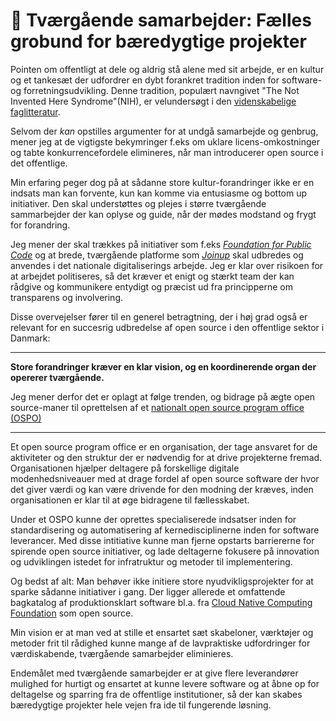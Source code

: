 # 🤝 Tværgående samarbejder: Fælles grobund for bæredygtige projekter

Pointen om offentligt at dele og aldrig stå alene med sit arbejde, er en kultur og et tankesæt der udfordrer en dybt forankret tradition inden for software- og forretningsudvikling. Denne tradition, populært navngivet "The Not Invented Here Syndrome"(NIH), er velundersøgt i den [videnskabelige faglitteratur](https://scholar.google.dk/scholar?q=not+invented+here+syndrome+research).

Selvom der *kan* opstilles argumenter for at undgå samarbejde og genbrug, mener jeg at de vigtigste bekymringer f.eks om uklare licens-omkostninger og tabte konkurrencefordele elimineres, når man introducerer open source i det offentlige.

Min erfaring peger dog på at sådanne store kultur-forandringer ikke er en indsats man kan forvente, kun kan komme via entusiasme og bottom up initiativer. Den skal understøttes og plejes i større tværgående sammarbejder der kan oplyse og guide, når der mødes modstand og frygt for forandring.

Jeg mener der skal trækkes på initiativer som f.eks *[Foundation for Public Code](https://publiccode.net/)* og at brede, tværgående platforme som *[Joinup](https://joinup.ec.europa.eu/collection/joinup/about)* skal udbredes og anvendes i det nationale digitaliserings arbejde. Jeg er klar over risikoen for at arbejdet politiseres, så det kræver et enigt og stærkt team der kan rådgive og kommunikere entydigt og præcist ud fra principperne om transparens og involvering. 

Disse overvejelser fører til en generel betragtning, der i høj grad også er relevant for en succesrig udbredelse af open source i den offentlige sektor i Danmark:

---

**Store forandringer kræver en klar vision, og en koordinerende organ der opererer tværgående.**

Jeg mener derfor det er oplagt at følge trenden, og bidrage på ægte open source-maner til oprettelsen af et [nationalt open source program office (OSPO)](https://blog.opensource.org/what-is-an-open-source-program-office-and-why-you-should-have-one/)

---

Et open source program office er en organisation, der tage ansvaret for de aktiviteter og den struktur der er nødvendig for at drive projekterne fremad. Organisationen hjælper deltagere på forskellige digitale modenhedsniveauer med at drage fordel af open source software der hvor det giver værdi og kan være drivende for den modning der kræves, inden organisationen er klar til at øge bidragene til fællesskabet. 

Under et OSPO kunne der oprettes specialiserede indsatser inden for standardisering og automatisering af kernedisciplinerne inden for software leverancer. Med disse intitiative kunne man fjerne opstarts barriererne for spirende open source initiativer, og lade deltagerne fokusere på innovation og udviklingen istedet for infratruktur og metoder til implementering. 

Og bedst af alt: Man behøver ikke initiere store nyudvikligsprojekter for at sparke sådanne initiativer i gang. Der ligger allerede et omfattende bagkatalog af produktionsklart software bl.a. fra [Cloud Native Computing Foundation](https://www.cncf.io/projects/) som open source. 

Min vision er at man ved at stille et ensartet sæt skabeloner, værktøjer og metoder frit til rådighed kunne mange af de lavpraktiske udfordringer for værdiskabende, tværgående samarbejder eliminieres.

Endemålet med tværgående samarbejder er at give flere leverandører mulighed for hurtigt og ensartet at kunne levere software og at åbne op for deltagelse og sparring fra de offentlige institutioner, så der kan skabes bæredygtige projekter hele vejen fra ide til fungerende løsning.
